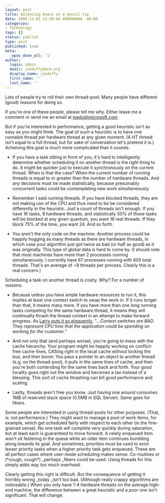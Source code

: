 ```yaml
---
layout: post
title: Balancing beans on a pencil tip
date: 2005-12-01 23:30:04.000000000 -08:00
categories:
- Technology
tags: []
status: publish
type: post
published: true
meta:
  _wpas_done_all: '1'
author:
  login: admin
  email: joeduffy@acm.org
  display_name: joeduffy
  first_name: ''
  last_name: ''
---
```

Lots of people try to roll their own thread-pool. Many people have different
(good) reasons for doing so.

If you're one of these people, please tell me why. Either leave me a comment or
send me an email at [joedu@microsoft.com](mailto:joedu@microsoft.com).

But if you're interested in performance, getting a good heuristic isn't as easy
as you might think. The goal of such a heuristic is to have one runnable thread
per hardware thread at any given moment. (A HT thread isn't equal to a full
thread, but for sake of conversation let's pretend it is.) Acheiving this goal
is much more complicated than it sounds.

- If you have a task sitting in front of you, it's hard to intelligently
  determine whether scheduling it on another thread is the right thing to do.
It might be quicker just to execute it synchronously on the current thread.
When is that the case? When the current number of running threads is equal to
or greater than the number of hardware threads. And any decisions must be made
statistically, because presumably concurrent tasks could be contemplating new
work simultaneously.

- Remember I said _running_ threads. If you have blocked threads, they are not
  making use of the CPU and thus need to be be considered differently in the
heuristic. Just a count of threads isn't enough. If you have 16 tasks, 8
hardware threads, and statistically 50% of those tasks will be blocked at any
given quantum, you want 16 real threads. If they block 75% of the time, you
want 24. And so forth.

- You aren't the only code on the machine. Another process could be happily
  hogging as many threads as there are hardware threads, in which case your
algorithm just got twice as bad (or half as good) as it was originally. This
type of global data is hard to come by. (I should note that most machines have
more than 2 processes running simultaneously. I currently have 67 processes
running with 605 total threads. That's an average of ~9 threads per process.
Clearly this is a real concern.)

Scheduling a task on another thread is costly. Why? For a number of reasons.

- Because unless you have ample hardware resources to run it, this implies at
  least one context switch to swap the work in. If it runs longer than that, it
means many more. If you have more than one long running tasks competing for the
same hardware thread, it means they will continually thrash the thread context
in an attempt to make forward progress. As [Larry puts it so
eloquently](http://blogs.msdn.com/larryosterman/archive/2005/01/05/347314.aspx),
"_...Context switches are BAD. They represent CPU time that the application
could be spending on working for the customer._"

- And not only that (and perhaps worse), you're going to mess with the cache
  hierarchy. Your program might be happily working on conflict-free
cache-lines, CASing right in the local cache without locking the bus, and then
boom: You pass a pointer to an object to another thread (e.g. on the
thread-pool), it pulls in the same lines of cache, and then you're both
contending for the same lines back and forth. Your good locality goes right out
the window and becomes a tax instead of a blessing. This sort of cache
thrashing can kill good performance and scaling.

- Lastly, threads aren't free you know. Just having one around consumes 1MB of
  reserved stack space (0.5MB in SQL Server). Same goes for fibers.

Some people are interested in using thread-pools for other purposes. (That, is:
not performance.) They might want to manage a pool of work items, for example,
which get scheduled fairly with respect to each other (in the fine-grained
sense). No one task will complete very quickly during saturation, but at least
each is guaranteed to move forward. A newly enqueued item won't sit festering
in the queue while an older item continues bumbling along towards its goal. And
sometimes, priorities must be used to evict lesser priority tasks when a higher
priority task gets enqueued. These are all perfect cases where user-mode
scheduling makes sense. Co-routines or (\*cough, cough\*) _perhaps _fibers
could be used. Using threads for this simply adds way too much overhead.

Clearly getting this right is difficult. But the consequence of getting it
horribly wrong _today _isn't too bad. (Although really crappy algorithms are
noticeable.) When you only have 1-4 hardware threads on the average high-end
machine, the difference between a great heuristic and a poor one isn't
significant. That will change.


